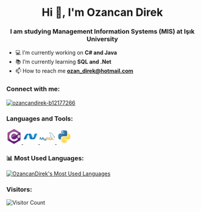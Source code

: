<h1 align="center">Hi 👋, I'm Ozancan Direk</h1>
<h3 align="center">I am studying Management Information Systems (MIS) at Işık University</h3>

- 💻 I’m currently working on **C# and Java**  
- 📚 I’m currently learning **SQL and .Net**  
- 📫 How to reach me **ozan_direk@hotmail.com**  

<h3 align="left">Connect with me:</h3>
<p align="left">
  <a href="https://www.linkedin.com/in/ozancandirek-b12177266/" target="_blank">
    <img align="center" src="https://raw.githubusercontent.com/rahuldkjain/github-profile-readme-generator/master/src/images/icons/Social/linked-in-alt.svg" alt="ozancandirek-b12177266" height="30" width="40" />
  </a>
</p>

<h3 align="left">Languages and Tools:</h3>
<p align="left">
  <a href="https://www.w3schools.com/cs/" target="_blank" rel="noreferrer"> 
    <img src="https://raw.githubusercontent.com/devicons/devicon/master/icons/csharp/csharp-original.svg" alt="csharp" width="40" height="40"/> 
  </a>
  <a href="https://dotnet.microsoft.com/en-us/" target="_blank" rel="noreferrer"> 
    <img src="https://raw.githubusercontent.com/devicons/devicon/master/icons/dot-net/dot-net-original.svg" alt="dotnet" width="40" height="40"/> 
  </a>
  <a href="https://www.mysql.com/" target="_blank" rel="noreferrer"> 
    <img src="https://raw.githubusercontent.com/devicons/devicon/master/icons/mysql/mysql-original-wordmark.svg" alt="mysql" width="40" height="40"/> 
  </a>
  <a href="https://www.python.org" target="_blank" rel="noreferrer"> 
    <img src="https://raw.githubusercontent.com/devicons/devicon/master/icons/python/python-original.svg" alt="python" width="40" height="40"/> 
  </a>
</p>

<h3 align="left">📊 Most Used Languages:</h3>
<p align="left">
  <a href="https://github.com/anuraghazra/github-readme-stats">
    <img src="https://github-readme-stats.vercel.app/api/top-langs/?username=OzancanDirek&layout=compact&theme=radical" alt="OzancanDirek's Most Used Languages" />
  </a>
</p>

<h3 align="left">Visitors:</h3>
<p align="left">
  <img src="https://camo.githubusercontent.com/7dce9caa6ee09ec93f6c516d3cee934da1384e6199de3603ff506c67383bc463/68747470733a2f2f6b6f6d617265762e636f6d2f67687076632f3f757365726e616d653d747574616c6d65686d6574616b6966266c6162656c3d50726f66696c65253230766965777326636f6c6f723d306537356236267374796c653d666c6174" alt="Visitor Count" />
</p>
